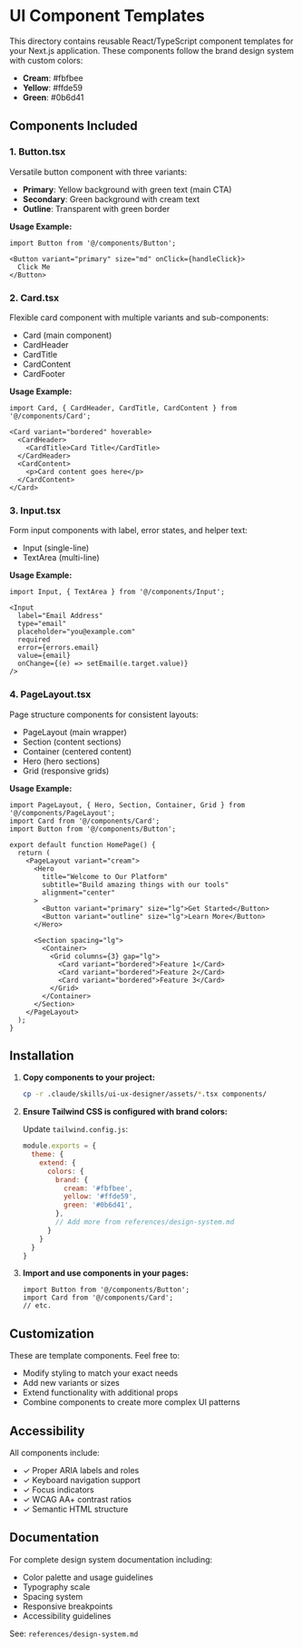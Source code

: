 # UI Component Templates

This directory contains reusable React/TypeScript component templates for your Next.js application. These components follow the brand design system with custom colors:

- **Cream**: #fbfbee
- **Yellow**: #ffde59
- **Green**: #0b6d41

## Components Included

### 1. Button.tsx
Versatile button component with three variants:
- **Primary**: Yellow background with green text (main CTA)
- **Secondary**: Green background with cream text
- **Outline**: Transparent with green border

**Usage Example:**
```tsx
import Button from '@/components/Button';

<Button variant="primary" size="md" onClick={handleClick}>
  Click Me
</Button>
```

### 2. Card.tsx
Flexible card component with multiple variants and sub-components:
- Card (main component)
- CardHeader
- CardTitle
- CardContent
- CardFooter

**Usage Example:**
```tsx
import Card, { CardHeader, CardTitle, CardContent } from '@/components/Card';

<Card variant="bordered" hoverable>
  <CardHeader>
    <CardTitle>Card Title</CardTitle>
  </CardHeader>
  <CardContent>
    <p>Card content goes here</p>
  </CardContent>
</Card>
```

### 3. Input.tsx
Form input components with label, error states, and helper text:
- Input (single-line)
- TextArea (multi-line)

**Usage Example:**
```tsx
import Input, { TextArea } from '@/components/Input';

<Input
  label="Email Address"
  type="email"
  placeholder="you@example.com"
  required
  error={errors.email}
  value={email}
  onChange={(e) => setEmail(e.target.value)}
/>
```

### 4. PageLayout.tsx
Page structure components for consistent layouts:
- PageLayout (main wrapper)
- Section (content sections)
- Container (centered content)
- Hero (hero sections)
- Grid (responsive grids)

**Usage Example:**
```tsx
import PageLayout, { Hero, Section, Container, Grid } from '@/components/PageLayout';
import Card from '@/components/Card';
import Button from '@/components/Button';

export default function HomePage() {
  return (
    <PageLayout variant="cream">
      <Hero
        title="Welcome to Our Platform"
        subtitle="Build amazing things with our tools"
        alignment="center"
      >
        <Button variant="primary" size="lg">Get Started</Button>
        <Button variant="outline" size="lg">Learn More</Button>
      </Hero>

      <Section spacing="lg">
        <Container>
          <Grid columns={3} gap="lg">
            <Card variant="bordered">Feature 1</Card>
            <Card variant="bordered">Feature 2</Card>
            <Card variant="bordered">Feature 3</Card>
          </Grid>
        </Container>
      </Section>
    </PageLayout>
  );
}
```

## Installation

1. **Copy components to your project:**
   ```bash
   cp -r .claude/skills/ui-ux-designer/assets/*.tsx components/
   ```

2. **Ensure Tailwind CSS is configured with brand colors:**

   Update `tailwind.config.js`:
   ```javascript
   module.exports = {
     theme: {
       extend: {
         colors: {
           brand: {
             cream: '#fbfbee',
             yellow: '#ffde59',
             green: '#0b6d41',
           },
           // Add more from references/design-system.md
         }
       }
     }
   }
   ```

3. **Import and use components in your pages:**
   ```tsx
   import Button from '@/components/Button';
   import Card from '@/components/Card';
   // etc.
   ```

## Customization

These are template components. Feel free to:
- Modify styling to match your exact needs
- Add new variants or sizes
- Extend functionality with additional props
- Combine components to create more complex UI patterns

## Accessibility

All components include:
- ✓ Proper ARIA labels and roles
- ✓ Keyboard navigation support
- ✓ Focus indicators
- ✓ WCAG AA+ contrast ratios
- ✓ Semantic HTML structure

## Documentation

For complete design system documentation including:
- Color palette and usage guidelines
- Typography scale
- Spacing system
- Responsive breakpoints
- Accessibility guidelines

See: `references/design-system.md`
